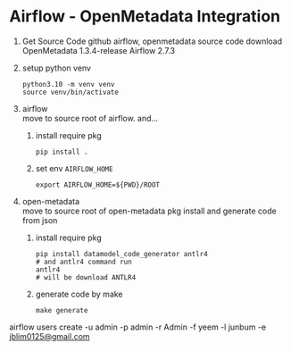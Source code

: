 # Airflow - OpenMetadata Integration

1. Get Source Code
    github airflow, openmetadata source code download
    OpenMetadata 1.3.4-release
    Airflow 2.7.3

2. setup python venv  

    ```shell
    python3.10 -m venv venv
    source venv/bin/activate
    ```

3. airflow  
    move to source root of airflow. and...  

    1) install require pkg  

        ```shell
        pip install . 
        ```

    2) set env `AIRFLOW_HOME`  

        ```shell
        export AIRFLOW_HOME=${PWD}/ROOT
        ```

4. open-metadata  
    move to source root of open-metadata pkg install and generate code from json  

    1) install require pkg  

        ```shell
        pip install datamodel_code_generator antlr4
        # and antlr4 command run
        antlr4
        # will be download ANTLR4 
        ```

    2) generate code by make  

        ```shell
        make generate
        ```

airflow users create -u admin -p admin -r Admin -f yeem -l junbum -e jblim0125@gmail.com